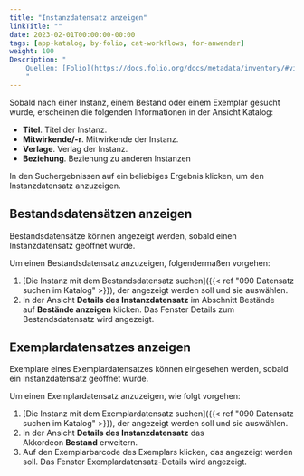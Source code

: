 ```yaml
---
title: "Instanzdatensatz anzeigen"
linkTitle: ""
date: 2023-02-01T00:00:00-00:00
tags: [app-katalog, by-folio, cat-workflows, for-anwender]
weight: 100
Description: "
    Quellen: [Folio](https://docs.folio.org/docs/metadata/inventory/#viewing-an-instance-record) & [GBV](https://info.gbv.de/display/FOLIOGBVEXTERN/Folio:+Instanzdatensatz+anzeigen)
    "
---
```


Sobald nach einer Instanz, einem Bestand oder einem Exemplar gesucht wurde, erscheinen die folgenden Informationen in der Ansicht Katalog:

* **Titel**. Titel der Instanz.
* **Mitwirkende/-r**. Mitwirkende der Instanz.
* **Verlage**. Verlag der Instanz.
* **Beziehung**. Beziehung zu anderen Instanzen

In den Suchergebnissen auf ein beliebiges Ergebnis klicken, um den Instanzdatensatz anzuzeigen.

## Bestandsdatensätzen anzeigen

Bestandsdatensätze können angezeigt werden, sobald einen Instanzdatensatz geöffnet wurde.

Um einen Bestandsdatensatz anzuzeigen, folgendermaßen vorgehen:

1.  [Die Instanz mit dem Bestandsdatensatz suchen]({{< ref "090 Datensatz suchen im Katalog" >}}), der angezeigt werden soll und sie auswählen.
2.  In der Ansicht **Details des Instanzdatensatz** im Abschnitt Bestände auf **Bestände anzeigen** klicken. Das Fenster Details zum Bestandsdatensatz wird angezeigt.

## Exemplardatensatzes anzeigen

Exemplare eines Exemplardatensatzes können eingesehen werden, sobald ein Instanzdatensatz geöffnet wurde.

Um einen Exemplardatensatz anzuzeigen, wie folgt vorgehen:

1.  [Die Instanz mit dem Exemplardatensatz suchen]({{< ref "090 Datensatz suchen im Katalog" >}}), der angezeigt werden soll und sie auswählen.
2.  In der Ansicht **Details des Instanzdatensatz** das Akkordeon **Bestand** erweitern.
3.  Auf den Exemplarbarcode des Exemplars klicken, das angezeigt werden soll. Das Fenster Exemplardatensatz-Details wird angezeigt.
